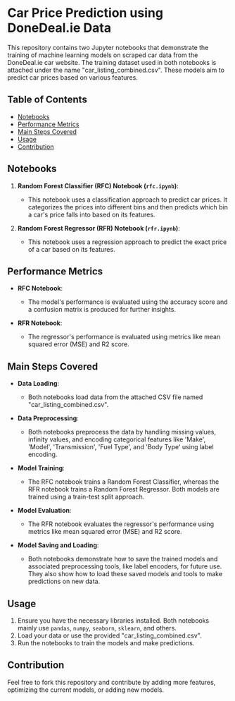 # Car Price Prediction using DoneDeal.ie Data

This repository contains two Jupyter notebooks that demonstrate the training of machine learning models on scraped car data from the DoneDeal.ie car website. The training dataset used in both notebooks is attached under the name "car_listing_combined.csv". These models aim to predict car prices based on various features.

## Table of Contents
- [Notebooks](#notebooks)
- [Performance Metrics](#performance-metrics)
- [Main Steps Covered](#main-steps-covered)
- [Usage](#usage)
- [Contribution](#contribution)

## Notebooks

1. **Random Forest Classifier (RFC) Notebook (`rfc.ipynb`)**: 
   - This notebook uses a classification approach to predict car prices. It categorizes the prices into different bins and then predicts which bin a car's price falls into based on its features.

2. **Random Forest Regressor (RFR) Notebook (`rfr.ipynb`)**: 
   - This notebook uses a regression approach to predict the exact price of a car based on its features.

## Performance Metrics

- **RFC Notebook**:
   - The model's performance is evaluated using the accuracy score and a confusion matrix is produced for further insights.

- **RFR Notebook**:
   - The regressor's performance is evaluated using metrics like mean squared error (MSE) and R2 score.

## Main Steps Covered

- **Data Loading**: 
   - Both notebooks load data from the attached CSV file named "car_listing_combined.csv".
  
- **Data Preprocessing**: 
   - Both notebooks preprocess the data by handling missing values, infinity values, and encoding categorical features like 'Make', 'Model', 'Transmission', 'Fuel Type', and 'Body Type' using label encoding.

- **Model Training**: 
   - The RFC notebook trains a Random Forest Classifier, whereas the RFR notebook trains a Random Forest Regressor. Both models are trained using a train-test split approach.

- **Model Evaluation**: 
   - The RFR notebook evaluates the regressor's performance using metrics like mean squared error (MSE) and R2 score.

- **Model Saving and Loading**: 
   - Both notebooks demonstrate how to save the trained models and associated preprocessing tools, like label encoders, for future use. They also show how to load these saved models and tools to make predictions on new data.

## Usage

1. Ensure you have the necessary libraries installed. Both notebooks mainly use `pandas`, `numpy`, `seaborn`, `sklearn`, and others.
2. Load your data or use the provided "car_listing_combined.csv".
3. Run the notebooks to train the models and make predictions.

## Contribution

Feel free to fork this repository and contribute by adding more features, optimizing the current models, or adding new models.
